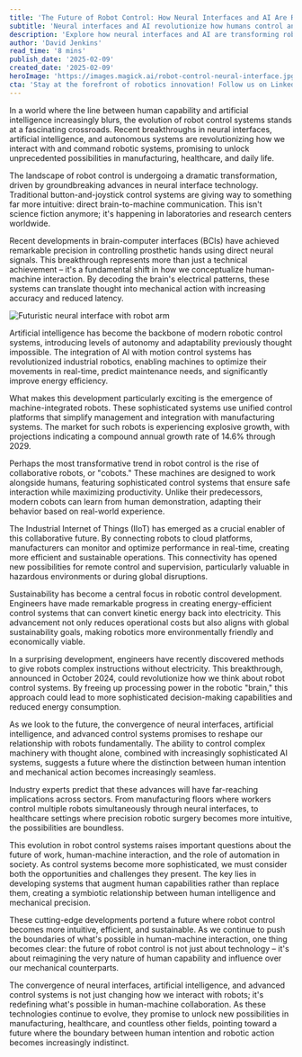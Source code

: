 ```yaml
---
title: 'The Future of Robot Control: How Neural Interfaces and AI Are Reshaping Human-Machine Interaction'
subtitle: 'Neural interfaces and AI revolutionize how humans control and interact with robots'
description: 'Explore how neural interfaces and AI are transforming robot control systems, enabling direct brain-to-machine communication and revolutionizing human-machine interaction across industries. From collaborative robots to energy-efficient systems, discover the cutting-edge developments shaping the future of robotics.'
author: 'David Jenkins'
read_time: '8 mins'
publish_date: '2025-02-09'
created_date: '2025-02-09'
heroImage: 'https://images.magick.ai/robot-control-neural-interface.jpg'
cta: 'Stay at the forefront of robotics innovation! Follow us on LinkedIn for daily updates on breakthrough developments in neural interfaces, AI, and robot control systems.'
---
```


In a world where the line between human capability and artificial intelligence increasingly blurs, the evolution of robot control systems stands at a fascinating crossroads. Recent breakthroughs in neural interfaces, artificial intelligence, and autonomous systems are revolutionizing how we interact with and command robotic systems, promising to unlock unprecedented possibilities in manufacturing, healthcare, and daily life.

The landscape of robot control is undergoing a dramatic transformation, driven by groundbreaking advances in neural interface technology. Traditional button-and-joystick control systems are giving way to something far more intuitive: direct brain-to-machine communication. This isn't science fiction anymore; it's happening in laboratories and research centers worldwide.

Recent developments in brain-computer interfaces (BCIs) have achieved remarkable precision in controlling prosthetic hands using direct neural signals. This breakthrough represents more than just a technical achievement – it's a fundamental shift in how we conceptualize human-machine interaction. By decoding the brain's electrical patterns, these systems can translate thought into mechanical action with increasing accuracy and reduced latency.

![Futuristic neural interface with robot arm](https://i.magick.ai/PIXE/1739108782789_magick_img.webp)

Artificial intelligence has become the backbone of modern robotic control systems, introducing levels of autonomy and adaptability previously thought impossible. The integration of AI with motion control systems has revolutionized industrial robotics, enabling machines to optimize their movements in real-time, predict maintenance needs, and significantly improve energy efficiency.

What makes this development particularly exciting is the emergence of machine-integrated robots. These sophisticated systems use unified control platforms that simplify management and integration with manufacturing systems. The market for such robots is experiencing explosive growth, with projections indicating a compound annual growth rate of 14.6% through 2029.

Perhaps the most transformative trend in robot control is the rise of collaborative robots, or "cobots." These machines are designed to work alongside humans, featuring sophisticated control systems that ensure safe interaction while maximizing productivity. Unlike their predecessors, modern cobots can learn from human demonstration, adapting their behavior based on real-world experience.

The Industrial Internet of Things (IIoT) has emerged as a crucial enabler of this collaborative future. By connecting robots to cloud platforms, manufacturers can monitor and optimize performance in real-time, creating more efficient and sustainable operations. This connectivity has opened new possibilities for remote control and supervision, particularly valuable in hazardous environments or during global disruptions.

Sustainability has become a central focus in robotic control development. Engineers have made remarkable progress in creating energy-efficient control systems that can convert kinetic energy back into electricity. This advancement not only reduces operational costs but also aligns with global sustainability goals, making robotics more environmentally friendly and economically viable.

In a surprising development, engineers have recently discovered methods to give robots complex instructions without electricity. This breakthrough, announced in October 2024, could revolutionize how we think about robot control systems. By freeing up processing power in the robotic "brain," this approach could lead to more sophisticated decision-making capabilities and reduced energy consumption.

As we look to the future, the convergence of neural interfaces, artificial intelligence, and advanced control systems promises to reshape our relationship with robots fundamentally. The ability to control complex machinery with thought alone, combined with increasingly sophisticated AI systems, suggests a future where the distinction between human intention and mechanical action becomes increasingly seamless.

Industry experts predict that these advances will have far-reaching implications across sectors. From manufacturing floors where workers control multiple robots simultaneously through neural interfaces, to healthcare settings where precision robotic surgery becomes more intuitive, the possibilities are boundless.

This evolution in robot control systems raises important questions about the future of work, human-machine interaction, and the role of automation in society. As control systems become more sophisticated, we must consider both the opportunities and challenges they present. The key lies in developing systems that augment human capabilities rather than replace them, creating a symbiotic relationship between human intelligence and mechanical precision.

These cutting-edge developments portend a future where robot control becomes more intuitive, efficient, and sustainable. As we continue to push the boundaries of what's possible in human-machine interaction, one thing becomes clear: the future of robot control is not just about technology – it's about reimagining the very nature of human capability and influence over our mechanical counterparts.

The convergence of neural interfaces, artificial intelligence, and advanced control systems is not just changing how we interact with robots; it's redefining what's possible in human-machine collaboration. As these technologies continue to evolve, they promise to unlock new possibilities in manufacturing, healthcare, and countless other fields, pointing toward a future where the boundary between human intention and robotic action becomes increasingly indistinct.